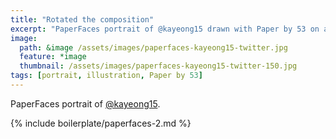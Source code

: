 ```yaml
---
title: "Rotated the composition"
excerpt: "PaperFaces portrait of @kayeong15 drawn with Paper by 53 on an iPad."
image:   
  path: &image /assets/images/paperfaces-kayeong15-twitter.jpg 
  feature: *image
  thumbnail: /assets/images/paperfaces-kayeong15-twitter-150.jpg
tags: [portrait, illustration, Paper by 53]
---
```


PaperFaces portrait of [@kayeong15](https://twitter.com/kayeong15).

{% include boilerplate/paperfaces-2.md %}
